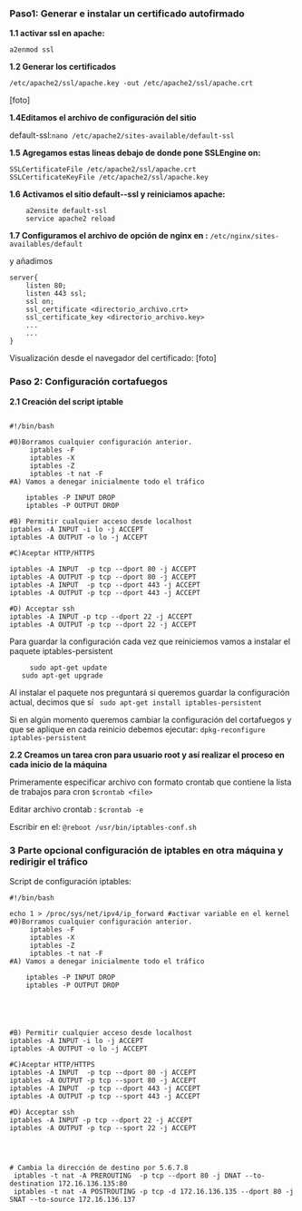 

### Paso1: Generar e instalar un certificado autofirmado

**1.1 activar ssl en apache:**

`a2enmod ssl`


**1.2 Generar los certificados**

```openssl req -x509 -nodes -days 365 -newkey rsa:2048 -keyout
/etc/apache2/ssl/apache.key -out /etc/apache2/ssl/apache.crt
```

[foto]


**1.4Editamos el archivo de configuración del sitio**


default-ssl:`nano /etc/apache2/sites-available/default-ssl`

**1.5 Agregamos estas lineas debajo de donde pone SSLEngine on:**
```
SSLCertificateFile /etc/apache2/ssl/apache.crt
SSLCertificateKeyFile /etc/apache2/ssl/apache.key
```

**1.6 Activamos el sitio default--ssl y reiniciamos apache:**
```
	a2ensite default-ssl
	service apache2 reload
```
**1.7 Configuramos el archivo de opción de nginx en :**
`/etc/nginx/sites-availables/default`


y añadimos

```
server{
	listen 80;
	listen 443 ssl;
	ssl on;
	ssl_certificate <directorio_archivo.crt>
	ssl_certificate_key <directorio_archivo.key>
	...
	...
}
```


Visualización desde el navegador del certificado:
[foto]
### Paso 2: Configuración cortafuegos

**2.1 Creación del script iptable**

```

#!/bin/bash

#0)Borramos cualquier configuración anterior.
	 iptables -F
	 iptables -X
	 iptables -Z
	 iptables -t nat -F
#A) Vamos a denegar inicialmente todo el tráfico

	iptables -P INPUT DROP
	iptables -P OUTPUT DROP

#B) Permitir cualquier acceso desde localhost
iptables -A INPUT -i lo -j ACCEPT
iptables -A OUTPUT -o lo -j ACCEPT

#C)Aceptar HTTP/HTTPS

iptables -A INPUT  -p tcp --dport 80 -j ACCEPT
iptables -A OUTPUT -p tcp --dport 80 -j ACCEPT
iptables -A INPUT  -p tcp --dport 443 -j ACCEPT
iptables -A OUTPUT -p tcp --dport 443 -j ACCEPT

#D) Acceptar ssh
iptables -A INPUT -p tcp --dport 22 -j ACCEPT
iptables -A OUTPUT -p tcp --dport 22 -j ACCEPT

```

Para guardar la configuración cada vez que reiniciemos vamos a instalar el paquete iptables-persistent
```
	 sudo apt-get update
   sudo apt-get upgrade
```

Al instalar el paquete nos preguntará si queremos guardar la configuración actual, decimos que sí
  ` sudo apt-get install iptables-persistent`


 Si en algún momento queremos cambiar la configuración del cortafuegos y que se aplique en cada reinicio debemos ejecutar:
	`dpkg-reconfigure iptables-persistent`



**2.2 Creamos un tarea cron para usuario root y así realizar el proceso en cada inicio de la máquina**

Primeramente especificar archivo con formato crontab que contiene la lista de trabajos para cron `$crontab <file>`

Editar archivo crontab : `$crontab -e`

Escribir en el: `@reboot /usr/bin/iptables-conf.sh`



### 3 Parte opcional configuración de iptables en otra máquina y redirigir el tráfico

Script de configuración iptables:

```
#!/bin/bash

echo 1 > /proc/sys/net/ipv4/ip_forward #activar variable en el kernel
#0)Borramos cualquier configuración anterior.
	 iptables -F
	 iptables -X
	 iptables -Z
	 iptables -t nat -F
#A) Vamos a denegar inicialmente todo el tráfico

	iptables -P INPUT DROP
	iptables -P OUTPUT DROP





#B) Permitir cualquier acceso desde localhost
iptables -A INPUT -i lo -j ACCEPT
iptables -A OUTPUT -o lo -j ACCEPT

#C)Aceptar HTTP/HTTPS
iptables -A INPUT  -p tcp --dport 80 -j ACCEPT
iptables -A OUTPUT -p tcp --sport 80 -j ACCEPT
iptables -A INPUT  -p tcp --dport 443 -j ACCEPT
iptables -A OUTPUT -p tcp --sport 443 -j ACCEPT

#D) Acceptar ssh
iptables -A INPUT -p tcp --dport 22 -j ACCEPT
iptables -A OUTPUT -p tcp --sport 22 -j ACCEPT




# Cambia la dirección de destino por 5.6.7.8
 iptables -t nat -A PREROUTING  -p tcp --dport 80 -j DNAT --to-destination 172.16.136.135:80
 iptables -t nat -A POSTROUTING -p tcp -d 172.16.136.135 --dport 80 -j SNAT --to-source 172.16.136.137

```
